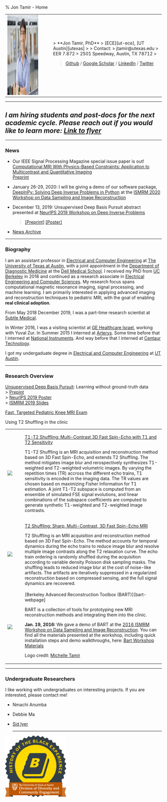 % Jon Tamir - Home

<table>
<tr>
<td>
<img style='height:256px' src='images/me.jpg'>
</td>
<td width=20px>
</td>
<td>
> **Jon Tamir, PhD**  
> [ECE][ut-ece], [UT Austin][utexas]
>
> Contact:  
> jtamir@utexas.edu  
> EER 7.872  
> 2501 Speedway, Austin, TX 78712  
>

> [Github][github] / [Google Scholar][gscholar] / [LinkedIn][linkedin] / [Twitter][twitter]
</td>
</tr>
</table>

---

## *I am hiring students and post-docs for the next academic cycle. Please reach out if you would like to learn more: [Link to flyer](files/jtamir_utexas_flyer_2020-08-21.pdf)*

---

### News
* Our IEEE Signal Processing Magazine special issue paper is out!  
	[Computational MRI With Physics-Based Constraints: Application to Multicontrast and Quantitative Imaging](https://ieeexplore.ieee.org/document/8962390)  
	[Preprint](https://arxiv.org/abs/1906.11410)

* January 26-29, 2020: I will be giving a demo of our software package, [DeepInPy: Solving Deep Inverse Problems in Python](https://github.com/jtamir/deepinpy) at the [ISMRM 2020 Workshop on Data Sampling and Image Reconstruction](https://www.ismrm.org/workshops/2020/Data/)  
* December 13, 2019: Unsupervised Deep Basis Pursuit abstract presented at [NeurIPS 2019 Workshop on Deep Inverse Problems](https://deep-inverse.org/)  
    > [[Preprint]](https://arxiv.org/abs/1910.13110) [[Poster]](files/jtamir_dbp_neurips2019.pdf)  
* [News Archive](news_archive.html)

---

### Biography
I am an assistant professor in [Electrical and Computer Engineering][ut-ece] at [The University of Texas at Austin][utexas], with a joint appointment in the [Department of Diagnostic Medicine][dellmedradiology] at the [Dell Medical School][dellmed].
I received my PhD from [UC Berkeley][berkeley] in 2018 and continued as a research associate in [Electrical Engineering and Computer Sciences][eecs]. My research focus spans computational magnetic resonance imaging, signal processing, and machine learning.
I am primarily interested in applying advanced imaging and reconstruction techniques to pediatric MRI, with the goal of enabling **real clinical adoption**.

From May 2018 December 2019, I was a part-time research scientist at [Subtle Medical][subtle].

In Winter 2016, I was a visiting scientist at [GE Healthcare Israel](http://www.ge.com/il/), working with Yuval Zur. In Summer 2015 I interned at [Arterys](http://www.arterys.com). Some time before that I interned at
[National Instruments](http://www.ni.com). And way before that I interned at [Centaur Technology](http://www.centtech.com).

I got my undergaduate degree in [Electrical and Computer Engineering][ut-ece] at [UT Austin][utexas].  

---

### Research Overview

[Unsupervised Deep Basis Pursuit][dbp-webpage]: Learning without ground-truth data  
	> [Prepint](https://arxiv.org/abs/1910.13110)  
	> [NeurIPS 2019 Poster](files/jtamir_dbp_neurips2019.pdf)  
	> [ISMRM 2019 Slides](files/jtamir_dbp_ismrm2019.pdf)

[Fast, Targeted Pediatric Knee MRI Exam][t2sh-mrvalue-webpage]

Using T2 Shuffling in the clinic

<table>
<tr>
<td align="center">
<img style='height:100px' src='images/t2t1ir.gif'>
</td>
<td width=12px> </td>
<td>

[T1-T2 Shuffling: Multi-Contrast 3D Fast Spin-Echo with T1 and T2 Sensitivity][t1-t2shuffling-webpage]  

T1-T2 Shuffling is an MRI acquisition and reconstruction method based on 3D Fast Spin-Echo, and extends T2 Shuffling.
The method mitigates image blur and rerospectively synthesizes T1-weighted and T2-weighted volumetric images.
By varying the repetition times (TR) accross the different echo trains, T1 sensitivity is encoded in the imaging data.
The TR values are chosen based on maximizing Fisher Information for T1 estimation. A joint T1-T2 subspace is computed from 
an ensemble of simulated FSE signal evolutions, and linear combinations of the subspace coefficients are computed
to generate synthetic T1-weighted and T2-weighted image contrasts.

</td>
</tr>
<tr>
<tr>
<td align="center">
<img style='height:100px' src='images/t2sh_knees.gif'>
</td>
<td width=12px> </td>
<td>

[T2 Shuffling: Sharp, Multi-Contrast, 3D Fast Spin-Echo MRI][t2shuffling-webpage]  

T2 Shuffling is an MRI acquisition and reconstruction method based on 3D Fast Spin-Echo. The method accounts for temporal
dynamics during the echo trains to reduce image blur and resolve multiple image contrasts along the T2 relaxation curve.
The echo train ordering is randomly shuffled during the
acquisition according to variable density Poisson disk sampling masks. The shuffling leads to reduced image blur at the
cost of noise-like artifacts. The artifacts are iteratively suppressed in a regularized reconstruction based on
compressed sensing, and the full signal dynamics are recovered.

</td>
</tr>
<tr>
<td align="center">
<img style='height:100px' src='images/BART-logo.png'>  
</td>
<td width=12px> </td>
<td>
[Berkeley Advanced Reconstruction Toolbox (BART)][bart-webpage]  

BART is a collection of tools for prototyping new MRI reconstruction methods and integrating them into the clinic.

**Jan. 19, 2016:** We gave a demo of BART at the [2016 ISMRM Workshop on Data Sampling and Image
Reconstruction][sedona2016]. You can find all the materials presented at the workshop,
including quick installation steps and demo walkthroughs, here:
[Bart Workshop Materials][bart-workshop]

Logo credit: [Michelle Tamir](http://michelletamir.com)
</td>
</tr>
</table>

---

### Undergraduate Researchers

I like working with undergraduates on interesting projects. If you are interested, please contact me!

* Nmachi Anumba
* Debbie Ma
* [Sid Iyer](http://www.mit.edu/~ssi/)

    ___
<a href="https://diversity.utexas.edu/2020/06/29/history-of-the-black-experience/"> <img style='height:196px' src='images/diversity_badge.png'></a>



[sedona2016]:http://ismrm.org/workshops/Data16/
[t2shuffling-webpage]:http://jtamir.github.com/t2shuffling-support
[t1-t2shuffling-webpage]:files/papers/0451.html
[t2sh-mrvalue-webpage]:files/papers/0131.html
[dbp-webpage]:files/papers/0660.html
[bart-webpage]:http://mrirecon.github.io/bart
[bart-workshop]:http://github.com/mikgroup/bart-workshop
[eecs]: http://eecs.berkeley.edu/
[berkeley]: http://berkeley.edu/
[ut-ece]: http://www.ece.utexas.edu/
[utexas]: http://utexas.edu/
[dellmed]: https://dellmed.utexas.edu
[dellmedradiology]: https://dellmed.utexas.edu/units/department-of-diagnostic-medicine
[miki]: http://www.mlustig.com
[github]: http://github.com/jtamir
[gscholar]: https://scholar.google.com/citations?user=F_6aatkAAAAJ&hl=en
[linkedin]: https://www.linkedin.com/in/jonathan-tamir-62887220
[twitter]: https://twitter.com/jtsense1
[subtle]: https://subtlemedical.com/
[mit-talk]:files/tamir-flyer.pdf
